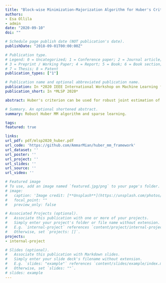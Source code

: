 ```yaml
---
title: "Block-wise Minimization-Majorization Algorithm for Huber's Criterion: Sparse learning and Applications"
authors:
- Esa Ollila
- admin
date: "2020-09-10"
doi: ""

# Schedule page publish date (NOT publication's date).
publishDate: "2018-09-01T00:00:00Z"

# Publication type.
# Legend: 0 = Uncategorized; 1 = Conference paper; 2 = Journal article;
# 3 = Preprint / Working Paper; 4 = Report; 5 = Book; 6 = Book section;
# 7 = Thesis; 8 = Patent
publication_types: ["1"]

# Publication name and optional abbreviated publication name.
publication: In *2020 IEEE International Workshop on Machine Learning for Signal processing (MLSP)*
publication_short: In *MLSP 2020*

abstract: Huber's criterion can be used for robust joint estimation of regression and scale parameters in the linear model. Huber's [1] motivation for introducing the criterion stemmed from non-convexity of the joint maximum likelihood objective function as well as non-robustness (unbounded influence function) of the associated ML-estimate of scale. In this paper, we illustrate how the original algorithm proposed by Huber can be set within the block-wise minimization majorization framework. In addition, we propose novel data-adaptive step sizes for both the location and scale, which are further improving the convergence. We then illustrate how Huber's criterion can be used for sparse learning of underdetermined linear model using the iterative hard thresholding approach. We illustrate the usefulness of the algorithms in an image denoising application and simulation studies.

# Summary. An optional shortened abstract.
summary: Robust Huber MM algorithm and sparse learning.

tags:
featured: true

links:
url_pdf: pdf/mlsp2020_huber.pdf
url_code: 'https://github.com/AmmarMian/huber_mm_framework'
url_dataset: ''
url_poster: ''
url_project: ''
url_slides: ''
url_source: ''
url_video: ''

# Featured image
# To use, add an image named `featured.jpg/png` to your page's folder. 
# image:
#   caption: 'Image credit: [**Unsplash**](https://unsplash.com/photos/pLCdAaMFLTE)'
#   focal_point: ""
#   preview_only: false

# Associated Projects (optional).
#   Associate this publication with one or more of your projects.
#   Simply enter your project's folder or file name without extension.
#   E.g. `internal-project` references `content/project/internal-project/index.md`.
#   Otherwise, set `projects: []`.
projects:
- internal-project

# Slides (optional).
#   Associate this publication with Markdown slides.
#   Simply enter your slide deck's filename without extension.
#   E.g. `slides: "example"` references `content/slides/example/index.md`.
#   Otherwise, set `slides: ""`.
# slides: example
---
```



